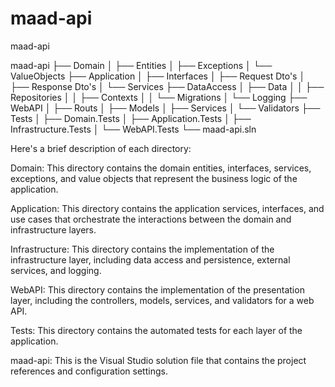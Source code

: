 # maad-api
maad-api

maad-api
├── Domain
│   ├── Entities
│   ├── Exceptions
│   └── ValueObjects
├── Application
│   ├── Interfaces
│   ├── Request Dto's
│   ├── Response Dto's
│   └── Services
├── DataAccess
│   ├── Data
│   │   ├── Repositories
│   │   ├── Contexts
│   │   └── Migrations
│   └── Logging
├── WebAPI
│   ├── Routs
│   ├── Models
│   ├── Services
│   └── Validators
├── Tests
│   ├── Domain.Tests
│   ├── Application.Tests
│   ├── Infrastructure.Tests
│   └── WebAPI.Tests
└── maad-api.sln

Here's a brief description of each directory:

Domain: This directory contains the domain entities, interfaces, services, exceptions, and value objects that represent the business logic of the application.

Application: This directory contains the application services, interfaces, and use cases that orchestrate the interactions between the domain and infrastructure layers.

Infrastructure: This directory contains the implementation of the infrastructure layer, including data access and persistence, external services, and logging.

WebAPI: This directory contains the implementation of the presentation layer, including the controllers, models, services, and validators for a web API.

Tests: This directory contains the automated tests for each layer of the application.

maad-api: This is the Visual Studio solution file that contains the project references and configuration settings.
